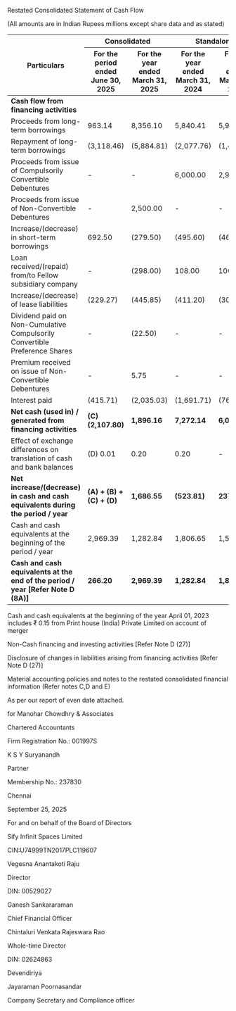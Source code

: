 Restated Consolidated Statement of Cash Flow

(All amounts are in Indian Rupees millions except share data and as stated)

<table><thead><tr><th rowspan="2">Particulars</th><th colspan="2">Consolidated</th><th colspan="2">Standalone</th></tr><tr><th>For the period ended June 30, 2025</th><th>For the year ended March 31, 2025</th><th>For the year ended March 31, 2024</th><th>For the year ended March 31, 2023</th></tr></thead><tbody><tr><td><strong>Cash flow from financing activities</strong></td><td></td><td></td><td></td><td></td></tr><tr><td>Proceeds from long-term borrowings</td><td>963.14</td><td>8,356.10</td><td>5,840.41</td><td>5,936.30</td></tr><tr><td>Repayment of long-term borrowings</td><td>(3,118.46)</td><td>(5,884.81)</td><td>(2,077.76)</td><td>(1,403.91)</td></tr><tr><td>Proceeds from issue of Compulsorily Convertible Debentures</td><td>-</td><td>-</td><td>6,000.00</td><td>2,980.00</td></tr><tr><td>Proceeds from issue of Non-Convertible Debentures</td><td>-</td><td>2,500.00</td><td>-</td><td>-</td></tr><tr><td>Increase/(decrease) in short-term borrowings</td><td>692.50</td><td>(279.50)</td><td>(495.60)</td><td>(464.90)</td></tr><tr><td>Loan received/(repaid) from/to Fellow subsidiary company</td><td>-</td><td>(298.00)</td><td>108.00</td><td>100.00</td></tr><tr><td>Increase/(decrease) of lease liabilities</td><td>(229.27)</td><td>(445.85)</td><td>(411.20)</td><td>(302.00)</td></tr><tr><td>Dividend paid on Non-Cumulative Compulsorily Convertible Preference Shares</td><td>-</td><td>(22.50)</td><td>-</td><td>-</td></tr><tr><td>Premium received on issue of Non-Convertible Debentures</td><td>-</td><td>5.75</td><td>-</td><td>-</td></tr><tr><td>Interest paid</td><td>(415.71)</td><td>(2,035.03)</td><td>(1,691.71)</td><td>(763.73)</td></tr><tr><td><strong>Net cash (used in) / generated from financing activities</strong></td><td><strong>(C) (2,107.80)</strong></td><td><strong>1,896.16</strong></td><td><strong>7,272.14</strong></td><td><strong>6,081.76</strong></td></tr><tr><td>Effect of exchange differences on translation of cash and bank balances</td><td>(D) 0.01</td><td>0.20</td><td>0.20</td><td>-</td></tr><tr><td><strong>Net increase/(decrease) in cash and cash equivalents during the period / year</strong></td><td><strong>(A) + (B) + (C) + (D)</strong></td><td><strong>1,686.55</strong></td><td><strong>(523.81)</strong></td><td><strong>237.42</strong></td></tr><tr><td>Cash and cash equivalents at the beginning of the period / year</td><td>2,969.39</td><td>1,282.84</td><td>1,806.65</td><td>1,569.08</td></tr><tr><td><strong>Cash and cash equivalents at the end of the period / year [Refer Note D (8A)]</strong></td><td><strong>266.20</strong></td><td><strong>2,969.39</strong></td><td><strong>1,282.84</strong></td><td><strong>1,806.50</strong></td></tr></tbody></table>

Cash and cash equivalents at the beginning of the year April 01, 2023 includes ₹ 0.15 from Print house (India) Private Limited on account of merger

Non-Cash financing and investing activities [Refer Note D (27)]

Disclosure of changes in liabilities arising from financing activities [Refer Note D (27)]

Material accounting policies and notes to the restated consolidated financial information (Refer notes C,D and E)

As per our report of even date attached.

for Manohar Chowdhry & Associates

Chartered Accountants

Firm Registration No.: 001997S

K S Y Suryanandh

Partner

Membership No.: 237830

Chennai

September 25, 2025

For and on behalf of the Board of Directors

Sify Infinit Spaces Limited

CIN:U74999TN2017PLC119607

Vegesna Anantakoti Raju

Director

DIN: 00529027

Ganesh Sankararaman

Chief Financial Officer

Chintaluri Venkata Rajeswara Rao

Whole-time Director

DIN: 02624863

Devendiriya

Jayaraman Poornasandar

Company Secretary and
Compliance officer